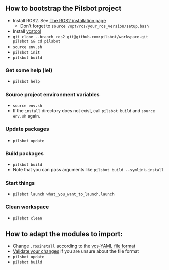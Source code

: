## How to bootstrap the Pilsbot project

- Install ROS2. See [The ROS2 installation page](https://index.ros.org/doc/ros2/Installation/)
  - Don't forget to `source /opt/ros/your_ros_version/setup.bash`
- Install [vcstool](https://github.com/dirk-thomas/vcstool)
- `git clone --branch ros2 git@github.com:pilsbot/workspace.git pilsbot && cd pilsbot`
- `source env.sh`
- `pilsbot init`
- `pilsbot build`

### Get some help (lel)

- `pilsbot help`

### Source project environment variables

- `source env.sh`
- If the `install` directory does not exist, call `pilsbot build` and `source env.sh` again.

### Update packages

- `pilsbot update`

### Build packages

- `pilsbot build`
-  Note that you can pass arguments like `pilsbot build --symlink-install`

### Start things

- `pilsbot launch what_you_want_to_launch.launch`

### Clean workspace

- `pilsbot clean`

## How to adapt the modules to import:

- Change `.rosinstall` according to the [vcs-YAML file format](https://github.com/dirk-thomas/vcstool#exporting-and-importing-sets-of-repositories)
- [Validate your changes](https://github.com/dirk-thomas/vcstool#validate-repositories-file) if you are unsure about the file format
- `pilsbot update`
- `pilsbot build`
